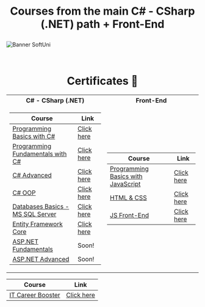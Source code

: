 # <p align="center"> Courses from the main C# - CSharp (.NET) path + Front-End  <p>

<p align="centre">
  <img src="https://cdn.discordapp.com/attachments/979101848361377914/1022244283606110228/Softuni_logo_trasparent.png" alt="Banner SoftUni"/>
</p> 
  
</br>


<h1 align="center">Certificates 📜 </h1>

<table>

<tr>
  <th> C# - CSharp (.NET) </th>
  <th> Front-End </th>
</tr>

<tr>
<td>

| **Course**                                                            | **Link**                                                   |
| --------------------------------------------------------------------- | ---------------------------------------------------------- |
| <a href="https://softuni.bg/trainings/3740/programming-basics-with-csharp-april-2022" > Programming Basics with C# </a>               | <a href="https://softuni.bg/certificates/details/134052/1d8d5f63"> Click here</a> |
| <a href="https://softuni.bg/trainings/3836/programming-fundamentals-with-csharp-september-2022"> Programming Fundamentals with C# </a> | <a href="https://softuni.bg/certificates/details/149101/779ceff8"> Click here</a> |
| <a href="https://softuni.bg/modules/58/csharp-advanced/1379"> C# Advanced </a>                                                        | <a href="https://softuni.bg/certificates/details/158231/9fe7c906"> Click here</a> |
| <a href="https://softuni.bg/courses/c-sharp-oop"> C# OOP </a>                                                                         | <a href="https://softuni.bg/certificates/details/168772/55dbcd02"> Click here</a> |
| <a href=https://softuni.bg/trainings/4182/ms-sql-september-2023> Databases Basics - MS SQL Server </a>                                | <a href="https://softuni.bg/certificates/details/185684/f8dd6311"> Click here</a> | 
| <a href=https://softuni.bg/trainings/4234/entity-framework-core-october-2023> Entity Framework Core </a>                              | <a href="https://softuni.bg/certificates/details/194190/5704e127"> Click here</a>  | 
| <a href=https://softuni.bg/trainings/4367/asp-net-fundamentals-january-2024> ASP.NET Fundamentals </a>                                |  Soon! | 
| <a href=https://softuni.bg/trainings/4369/asp-net-advanced-february-2024> ASP.NET Advanced </a>                                       |  Soon! | 


</td>
<td>

| **Course**                                                                                  | **Link**                                                                    |
| ------------------------------------------------------------------------------------------- | --------------------------------------------------------------------------- |
| <a href="https://softuni.bg/trainings/4149/programming-basics-with-javascript-april-2023"> Programming Basics with JavaScript </a> | <a href="https://softuni.bg/certificates/details/172671/95c01e2e"> Click here</a> |
| <a href="https://softuni.bg/trainings/4114/html-and-css-may-2023"> HTML & CSS </a>          | <a href=https://softuni.bg/certificates/details/182016/f5010ab0> Click here </a> |
| <a href="https://softuni.bg/trainings/4113/js-front-end-june-2023"> JS Front-End </a>       | <a href=https://softuni.bg/certificates/details/184304/bd440d0b> Click here </a> |

</td>
</table>


</table>

<td>

| **Course**      | **Link**                                                                    |
| ---------------- | --------------------------------------------------------------------------- |
| <a href="https://softuni.bg/trainings/4402/it-career-booster-october-2023"> IT Career Booster </a> | <a href="https://softuni.bg/certificates/details/201478/79b25045"> Click here </a> |

</td>

